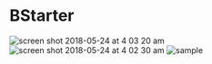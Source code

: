 # BStarter

![screen shot 2018-05-24 at 4 03 20 am](https://user-images.githubusercontent.com/29652821/40482019-245dfb54-5f08-11e8-9594-ae57018e6d8f.png)
![screen shot 2018-05-24 at 4 02 30 am](https://user-images.githubusercontent.com/29652821/40482033-303cd6de-5f08-11e8-953c-937f98bd6f86.png)
![sample](https://user-images.githubusercontent.com/29652821/40482037-322f133a-5f08-11e8-9741-790d7635eeb7.png)
